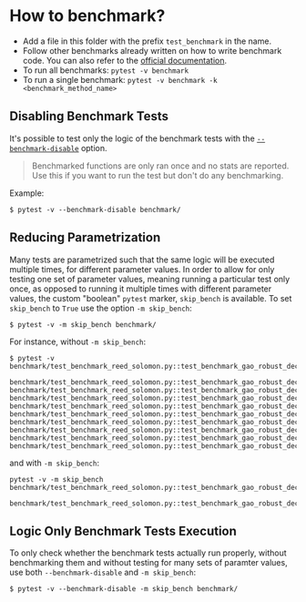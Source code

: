 # How to benchmark?

* Add a file in this folder with the prefix `test_benchmark` in the name.
* Follow other benchmarks already written on how to write benchmark code. You can also refer to the [official documentation](https://pytest-benchmark.readthedocs.io/en/latest/).
* To run all benchmarks: `pytest -v benchmark`
* To run a single benchmark: `pytest -v benchmark -k <benchmark_method_name>`

## Disabling Benchmark Tests
It's possible to test only the logic of the benchmark tests with the
[`--benchmark-disable`](https://pytest-benchmark.readthedocs.io/en/latest/usage.html#commandline-options) option.

> Benchmarked functions are only ran once and no stats are reported.
> Use this if you want to run the test but don't do any benchmarking.

Example:

```shell
$ pytest -v --benchmark-disable benchmark/
```

## Reducing Parametrization
Many tests are parametrized such that the same logic will be executed
multiple times, for different parameter values. In order to allow for
only testing one set of parameter values, meaning running a particular
test only once, as opposed to running it multiple times with different
parameter values, the custom "boolean" `pytest` marker, `skip_bench` is
available. To set `skip_bench` to `True` use the option
`-m skip_bench`:

```shell
$ pytest -v -m skip_bench benchmark/
```

For instance, without `-m skip_bench`:

```shell
$ pytest -v benchmark/test_benchmark_reed_solomon.py::test_benchmark_gao_robust_decode_fft

benchmark/test_benchmark_reed_solomon.py::test_benchmark_gao_robust_decode_fft[1]
benchmark/test_benchmark_reed_solomon.py::test_benchmark_gao_robust_decode_fft[3]
benchmark/test_benchmark_reed_solomon.py::test_benchmark_gao_robust_decode_fft[5]
benchmark/test_benchmark_reed_solomon.py::test_benchmark_gao_robust_decode_fft[10]
benchmark/test_benchmark_reed_solomon.py::test_benchmark_gao_robust_decode_fft[25]
benchmark/test_benchmark_reed_solomon.py::test_benchmark_gao_robust_decode_fft[33]
benchmark/test_benchmark_reed_solomon.py::test_benchmark_gao_robust_decode_fft[50]
benchmark/test_benchmark_reed_solomon.py::test_benchmark_gao_robust_decode_fft[100]
benchmark/test_benchmark_reed_solomon.py::test_benchmark_gao_robust_decode_fft[256]
```

and with `-m skip_bench`:

```shell
pytest -v -m skip_bench benchmark/test_benchmark_reed_solomon.py::test_benchmark_gao_robust_decode_fft

benchmark/test_benchmark_reed_solomon.py::test_benchmark_gao_robust_decode_fft[1]
```

## Logic Only Benchmark Tests Execution
To only check whether the benchmark tests actually run properly,
without benchmarking them and without testing for many sets of
paramter values, use both `--benchmark-disable` and `-m skip_bench`:

```shell
$ pytest -v --benchmark-disable -m skip_bench benchmark/
```
